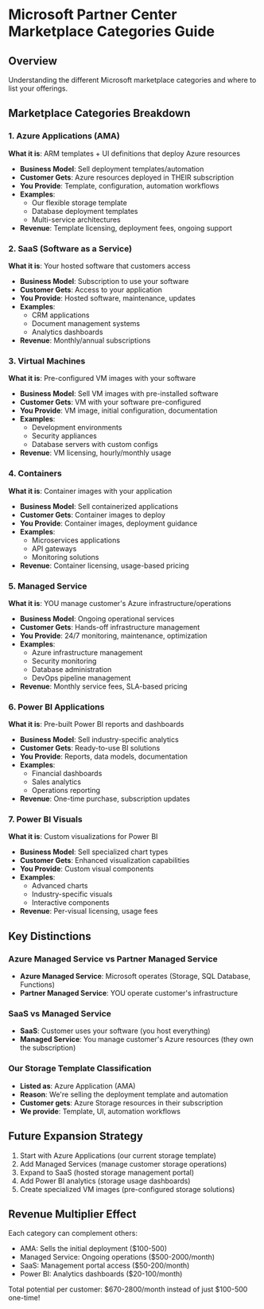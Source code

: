 # Microsoft Partner Center Marketplace Categories Guide

## Overview
Understanding the different Microsoft marketplace categories and where to list your offerings.

## Marketplace Categories Breakdown

### 1. Azure Applications (AMA)
**What it is**: ARM templates + UI definitions that deploy Azure resources
- **Business Model**: Sell deployment templates/automation
- **Customer Gets**: Azure resources deployed in THEIR subscription  
- **You Provide**: Template, configuration, automation workflows
- **Examples**: 
  - Our flexible storage template
  - Database deployment templates
  - Multi-service architectures
- **Revenue**: Template licensing, deployment fees, ongoing support

### 2. SaaS (Software as a Service)
**What it is**: Your hosted software that customers access
- **Business Model**: Subscription to use your software
- **Customer Gets**: Access to your application
- **You Provide**: Hosted software, maintenance, updates
- **Examples**:
  - CRM applications
  - Document management systems
  - Analytics dashboards
- **Revenue**: Monthly/annual subscriptions

### 3. Virtual Machines
**What it is**: Pre-configured VM images with your software
- **Business Model**: Sell VM images with pre-installed software
- **Customer Gets**: VM with your software pre-configured
- **You Provide**: VM image, initial configuration, documentation
- **Examples**:
  - Development environments
  - Security appliances
  - Database servers with custom configs
- **Revenue**: VM licensing, hourly/monthly usage

### 4. Containers
**What it is**: Container images with your application
- **Business Model**: Sell containerized applications
- **Customer Gets**: Container images to deploy
- **You Provide**: Container images, deployment guidance
- **Examples**:
  - Microservices applications
  - API gateways
  - Monitoring solutions
- **Revenue**: Container licensing, usage-based pricing

### 5. Managed Service
**What it is**: YOU manage customer's Azure infrastructure/operations
- **Business Model**: Ongoing operational services
- **Customer Gets**: Hands-off infrastructure management
- **You Provide**: 24/7 monitoring, maintenance, optimization
- **Examples**:
  - Azure infrastructure management
  - Security monitoring
  - Database administration
  - DevOps pipeline management
- **Revenue**: Monthly service fees, SLA-based pricing

### 6. Power BI Applications
**What it is**: Pre-built Power BI reports and dashboards
- **Business Model**: Sell industry-specific analytics
- **Customer Gets**: Ready-to-use BI solutions
- **You Provide**: Reports, data models, documentation
- **Examples**:
  - Financial dashboards
  - Sales analytics
  - Operations reporting
- **Revenue**: One-time purchase, subscription updates

### 7. Power BI Visuals
**What it is**: Custom visualizations for Power BI
- **Business Model**: Sell specialized chart types
- **Customer Gets**: Enhanced visualization capabilities
- **You Provide**: Custom visual components
- **Examples**:
  - Advanced charts
  - Industry-specific visuals
  - Interactive components
- **Revenue**: Per-visual licensing, usage fees

## Key Distinctions

### Azure Managed Service vs Partner Managed Service
- **Azure Managed Service**: Microsoft operates (Storage, SQL Database, Functions)
- **Partner Managed Service**: YOU operate customer's infrastructure

### SaaS vs Managed Service
- **SaaS**: Customer uses your software (you host everything)
- **Managed Service**: You manage customer's Azure resources (they own the subscription)

### Our Storage Template Classification
- **Listed as**: Azure Application (AMA)
- **Reason**: We're selling the deployment template and automation
- **Customer gets**: Azure Storage resources in their subscription
- **We provide**: Template, UI, automation workflows

## Future Expansion Strategy
1. Start with Azure Applications (our current storage template)
2. Add Managed Services (manage customer storage operations)
3. Expand to SaaS (hosted storage management portal)
4. Add Power BI analytics (storage usage dashboards)
5. Create specialized VM images (pre-configured storage solutions)

## Revenue Multiplier Effect
Each category can complement others:
- AMA: Sells the initial deployment ($100-500)
- Managed Service: Ongoing operations ($500-2000/month)
- SaaS: Management portal access ($50-200/month)
- Power BI: Analytics dashboards ($20-100/month)

Total potential per customer: $670-2800/month instead of just $100-500 one-time!